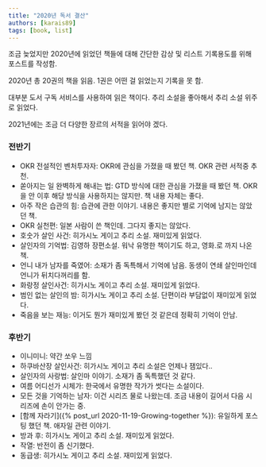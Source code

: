 ```yaml
---
title: "2020년 독서 결산"
authors: [karais89]
tags: [book, list]
---
```


조금 늦었지만 2020년에 읽었던 책들에 대해 간단한 감상 및 리스트 기록용도를 위해 포스트를 작성함.

2020년 총 20권의 책을 읽음. 1권은 어떤 걸 읽었는지 기록을 못 함.

대부분 도서 구독 서비스를 사용하여 읽은 책이다. 추리 소설을 좋아해서 추리 소설 위주로 읽었다. 

2021년에는 조금 더 다양한 장르의 서적을 읽어야 겠다.

### 전반기
- OKR 전설적인 벤처투자자: OKR에 관심을 가졌을 때 봤던 책. OKR 관련 서적중 추천.
- 쏟아지는 일 완벽하게 해내는 법: GTD 방식에 대한 관심을 가졌을 때 봤던 책. OKR을 안 이후 해당 방식을 사용하지는 않지만. 책 내용 자체는 좋다.
- 아주 작은 습관의 힘: 습관에 관한 이야기. 내용은 좋지만 별로 기억에 남지는 않았던 책.
- OKR 실천편: 일본 사람이 쓴 책인데. 그다지 좋지는 않았다.
- 호숫가 살인 사건: 히가시노 게이고 추리 소설. 재미있게 읽었다.
- 살인자의 기억법: 김영하 장편소설. 워낙 유명한 책이기도 하고, 영화.로 까지 나온 책.
- 언니 내가 남자를 죽였어: 소재가 좀 독특해서 기억에 남음. 동생이 연쇄 살인마인데 언니가 뒤치다꺼리를 함.
- 화랑정 살인사건: 히가시노 게이고 추리 소설. 재미있게 읽었다.
- 범인 없는 살인의 밤: 히가시노 게이고 추리 소설. 단편이라 부담없이 재미있게 읽었다.
- 죽음을 보는 재능: 이거도 뭔가 재미있게 봤던 것 같은데 정확히 기억이 안남.

### 후반기
- 이니미니: 약간 쏘우 느낌
- 하쿠바산장 살인사건: 히가시노 게이고 추리 소설은 언제나 잼있다..
- 살인자의 사랑법: 살인마 이야기. 소재가 좀 독특했던 것 같다.
- 여름 어디선가 시체가: 한국에서 유명한 작가가 썻다는 소설이다.
- 모든 것을 기억하는 남자: 이건 시리즈 물로 나왔는데. 조금 내용이 길어서 다음 시리즈에 손이 안가는 중.
- [함께 자라기]({% post_url 2020-11-19-Growing-together %}): 유일하게 포스팅 했던 책. 애자일 관련 이야기.
- 방과 후: 히가시노 게이고 추리 소설. 재미있게 읽었다.
- 작열: 반전이 좀 신기했다.
- 동급생: 히가시노 게이고 추리 소설. 재미있게 읽었다.